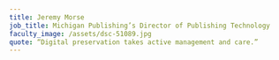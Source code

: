 ```yaml
---
title: Jeremy Morse
job_title: Michigan Publishing’s Director of Publishing Technology
faculty_image: /assets/dsc-51089.jpg
quote: “Digital preservation takes active management and care.”
---
```


